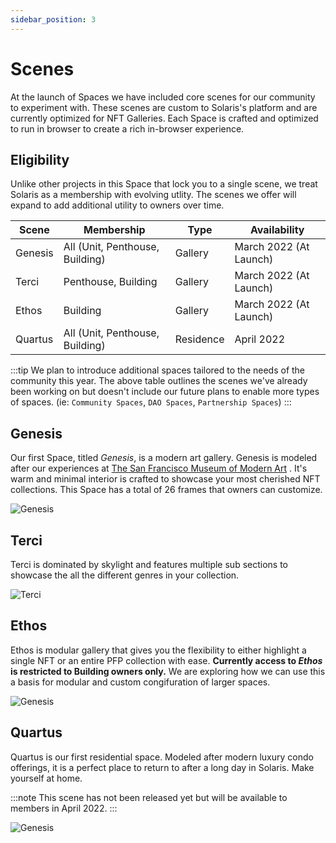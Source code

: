 ```yaml
---
sidebar_position: 3
---
```


# Scenes

At the launch of Spaces we have included core scenes for our community
to experiment with. These scenes are custom to Solaris's platform and are
currently optimized for NFT Galleries. Each Space is crafted and optimized
to run in browser to create a rich in-browser experience.

## Eligibility

Unlike other projects in this Space that lock you to a single scene, we treat Solaris as a membership with evolving utlity. The scenes we offer will expand to add additional utility to owners over time.

| Scene             | Membership                       | Type            | Availability           |
| ----------------- | -------------------------------- | --------------- | ---------------------- |
| Genesis           | All (Unit, Penthouse, Building)  | Gallery         | March 2022 (At Launch) |
| Terci             | Penthouse, Building              | Gallery         | March 2022 (At Launch) |
| Ethos             | Building                         | Gallery         | March 2022 (At Launch) |
| Quartus           | All (Unit, Penthouse, Building)  | Residence       | April 2022             |

:::tip
We plan to introduce additional spaces tailored to the needs of the community this year. The above table outlines the scenes we've already been working on but doesn't include our future plans to enable more types of spaces. (ie: `Community Spaces`, `DAO Spaces`, `Partnership Spaces`)
:::

## Genesis

Our first Space, titled <i>Genesis</i>, is a modern art gallery.
Genesis is modeled after our experiences at
[The San Francisco Museum of Modern Art](https://en.wikipedia.org/wiki/San_Francisco_Museum_of_Modern_Art)
. It's warm and minimal interior is crafted to showcase your most
cherished NFT collections. This Space has a total of 26 frames that
owners can customize.

![Genesis](/img/space-genesis.jpeg)

## Terci

Terci is dominated by skylight and features multiple sub sections to showcase the all the different genres in your collection.

![Terci](/img/terci.jpg)

## Ethos

Ethos is modular gallery that gives you the flexibility to either highlight
a single NFT or an entire PFP collection with ease. **Currently access to *Ethos*
is restricted to Building owners only.** We are exploring how we can use this
a basis for modular and custom congifuration of larger spaces.

![Genesis](/img/space-ethos.jpeg)

## Quartus

Quartus is our first residential space. Modeled after modern luxury condo offerings, it is a perfect
place to return to after a long day in Solaris. Make yourself at home.

:::note
This scene has not been released yet but will be available to members in April 2022.
:::

![Genesis](/img/quartus.jpg)
